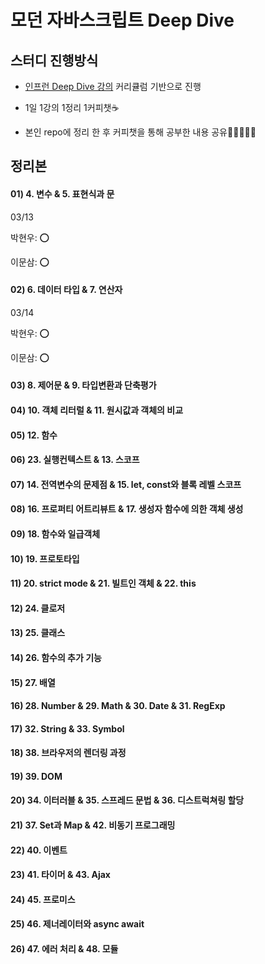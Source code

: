 # 모던 자바스크립트 Deep Dive

## 스터디 진행방식

- [인프런 Deep Dive 강의](https://www.inflearn.com/course/%EB%AA%A8%EB%8D%98-%EC%9E%90%EB%B0%94%EC%8A%A4%ED%81%AC%EB%A6%BD%ED%8A%B8-%EB%94%A5%EB%8B%A4%EC%9D%B4%EB%B8%8C) 커리큘럼 기반으로 진행

- 1일 1강의 1정리 1커피챗☕

- 본인 repo에 정리 한 후 커피챗을 통해 공부한 내용 공유👨🏼‍🤝‍👨🏻

## 정리본

#### 01) 4. 변수 & 5. 표현식과 문

03/13

박현우: ⭕

이문삼: ⭕

#### 02) 6. 데이터 타입 & 7. 연산자

03/14

박현우: ⭕

이문삼: ⭕

#### 03) 8. 제어문 & 9. 타입변환과 단축평가

#### 04) 10. 객체 리터럴 & 11. 원시값과 객체의 비교

#### 05) 12. 함수

#### 06) 23. 실행컨텍스트 & 13. 스코프

#### 07) 14. 전역변수의 문제점 & 15. let, const와 블록 레벨 스코프

#### 08) 16. 프로퍼티 어트리뷰트 & 17. 생성자 함수에 의한 객체 생성

#### 09) 18. 함수와 일급객체

#### 10) 19. 프로토타입

#### 11) 20. strict mode & 21. 빌트인 객체 & 22. this

#### 12) 24. 클로저

#### 13) 25. 클래스

#### 14) 26. 함수의 추가 기능

#### 15) 27. 배열

#### 16) 28. Number & 29. Math & 30. Date & 31. RegExp

#### 17) 32. String & 33. Symbol

#### 18) 38. 브라우저의 렌더링 과정

#### 19) 39. DOM

#### 20) 34. 이터러블 & 35. 스프레드 문법 & 36. 디스트럭쳐링 할당

#### 21) 37. Set과 Map & 42. 비동기 프로그래밍

#### 22) 40. 이벤트

#### 23) 41. 타이머 & 43. Ajax

#### 24) 45. 프로미스

#### 25) 46. 제너레이터와 async await

#### 26) 47. 에러 처리 & 48. 모듈
